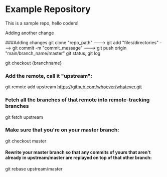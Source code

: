 # Example Repository <!-- (# - H1 header) -->

This is a sample repo, hello coders!

Adding another change

<!-- (.md - markdown) -->
 
 ###Adding changes
 git clone "repo_path" ---> git add "files/directories" ---> git commit -m "commit_message" ---> git push origin "main/branch_name/master"
 git status, git log

git checkout {branchname}

### Add the remote, call it "upstream":

git remote add upstream <https://github.com/whoever/whatever.git>

### Fetch all the branches of that remote into remote-tracking branches

git fetch upstream

### Make sure that you're on your master branch:

git checkout master

#### Rewrite your master branch so that any commits of yours that aren't already in upstream/master are replayed on top of that other branch:

git rebase upstream/master
